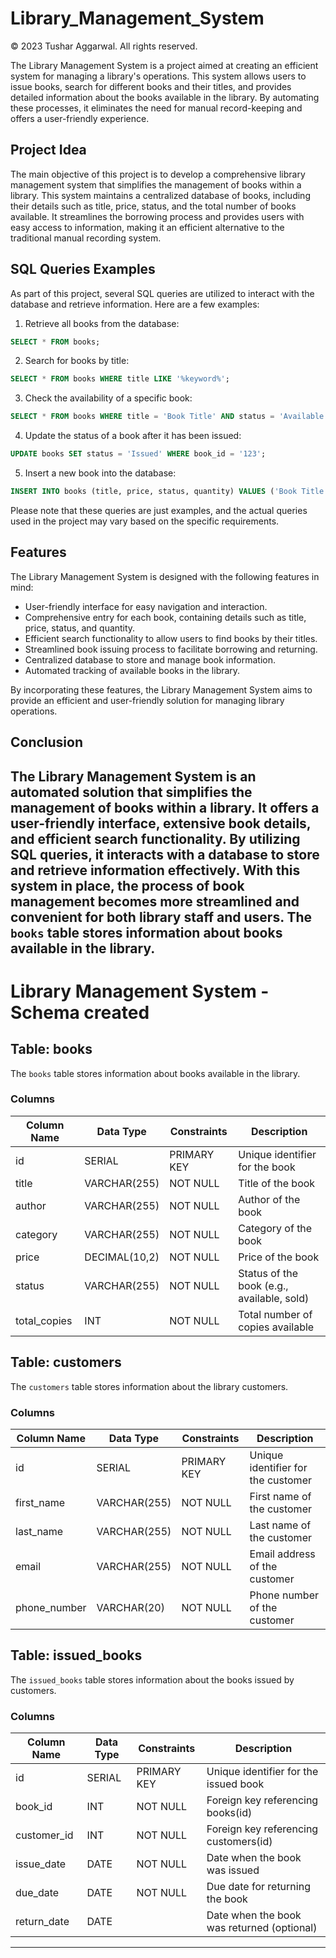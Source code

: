 # Library_Management_System
© 2023 Tushar Aggarwal. All rights reserved.

The Library Management System is a project aimed at creating an efficient system for managing a library's operations. This system allows users to issue books, search for different books and their titles, and provides detailed information about the books available in the library. By automating these processes, it eliminates the need for manual record-keeping and offers a user-friendly experience.

## Project Idea

The main objective of this project is to develop a comprehensive library management system that simplifies the management of books within a library. This system maintains a centralized database of books, including their details such as title, price, status, and the total number of books available. It streamlines the borrowing process and provides users with easy access to information, making it an efficient alternative to the traditional manual recording system.

## SQL Queries Examples

As part of this project, several SQL queries are utilized to interact with the database and retrieve information. Here are a few examples:

1. Retrieve all books from the database:
```sql
SELECT * FROM books;
```

2. Search for books by title:
```sql
SELECT * FROM books WHERE title LIKE '%keyword%';
```

3. Check the availability of a specific book:
```sql
SELECT * FROM books WHERE title = 'Book Title' AND status = 'Available';
```

4. Update the status of a book after it has been issued:
```sql
UPDATE books SET status = 'Issued' WHERE book_id = '123';
```

5. Insert a new book into the database:
```sql
INSERT INTO books (title, price, status, quantity) VALUES ('Book Title', 29.99, 'Available', 5);
```

Please note that these queries are just examples, and the actual queries used in the project may vary based on the specific requirements.

## Features

The Library Management System is designed with the following features in mind:

- User-friendly interface for easy navigation and interaction.
- Comprehensive entry for each book, containing details such as title, price, status, and quantity.
- Efficient search functionality to allow users to find books by their titles.
- Streamlined book issuing process to facilitate borrowing and returning.
- Centralized database to store and manage book information.
- Automated tracking of available books in the library.

By incorporating these features, the Library Management System aims to provide an efficient and user-friendly solution for managing library operations.

## Conclusion

The Library Management System is an automated solution that simplifies the management of books within a library. It offers a user-friendly interface, extensive book details, and efficient search functionality. By utilizing SQL queries, it interacts with a database to store and retrieve information effectively. With this system in place, the process of book management becomes more streamlined and convenient for both library staff and users.
The `books` table stores information about books available in the library.
--------------------------------------------
# Library Management System - Schema created

## Table: books

The `books` table stores information about books available in the library.

### Columns

| Column Name    | Data Type    | Constraints | Description                              |
|----------------|--------------|-------------|------------------------------------------|
| id             | SERIAL       | PRIMARY KEY | Unique identifier for the book            |
| title          | VARCHAR(255) | NOT NULL    | Title of the book                         |
| author         | VARCHAR(255) | NOT NULL    | Author of the book                        |
| category       | VARCHAR(255) | NOT NULL    | Category of the book                      |
| price          | DECIMAL(10,2)| NOT NULL    | Price of the book                         |
| status         | VARCHAR(255) | NOT NULL    | Status of the book (e.g., available, sold) |
| total_copies   | INT          | NOT NULL    | Total number of copies available           |

## Table: customers

The `customers` table stores information about the library customers.

### Columns

| Column Name    | Data Type    | Constraints | Description                              |
|----------------|--------------|-------------|------------------------------------------|
| id             | SERIAL       | PRIMARY KEY | Unique identifier for the customer        |
| first_name     | VARCHAR(255) | NOT NULL    | First name of the customer                |
| last_name      | VARCHAR(255) | NOT NULL    | Last name of the customer                 |
| email          | VARCHAR(255) | NOT NULL    | Email address of the customer             |
| phone_number   | VARCHAR(20)  | NOT NULL    | Phone number of the customer              |

## Table: issued_books

The `issued_books` table stores information about the books issued by customers.

### Columns

| Column Name    | Data Type    | Constraints       | Description                             |
|----------------|--------------|-------------------|-----------------------------------------|
| id             | SERIAL       | PRIMARY KEY       | Unique identifier for the issued book    |
| book_id        | INT          | NOT NULL          | Foreign key referencing books(id)        |
| customer_id    | INT          | NOT NULL          | Foreign key referencing customers(id)    |
| issue_date     | DATE         | NOT NULL          | Date when the book was issued            |
| due_date       | DATE         | NOT NULL          | Due date for returning the book          |
| return_date    | DATE         |                   | Date when the book was returned (optional)|
----